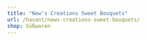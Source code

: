 ```yaml
---
title: "New's Creations Sweet Bouquets"
url: /havant/news-creations-sweet-bouquets/
shop: Süßwaren
---
```

